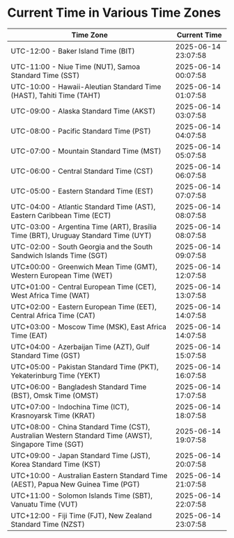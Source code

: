 # Current Time in Various Time Zones

| Time Zone | Current Time |
|-----------|--------------|
| UTC-12:00 - Baker Island Time (BIT) | 2025-06-14 23:07:58 |
| UTC-11:00 - Niue Time (NUT), Samoa Standard Time (SST) | 2025-06-14 00:07:58 |
| UTC-10:00 - Hawaii-Aleutian Standard Time (HAST), Tahiti Time (TAHT) | 2025-06-14 01:07:58 |
| UTC-09:00 - Alaska Standard Time (AKST) | 2025-06-14 03:07:58 |
| UTC-08:00 - Pacific Standard Time (PST) | 2025-06-14 04:07:58 |
| UTC-07:00 - Mountain Standard Time (MST) | 2025-06-14 05:07:58 |
| UTC-06:00 - Central Standard Time (CST) | 2025-06-14 06:07:58 |
| UTC-05:00 - Eastern Standard Time (EST) | 2025-06-14 07:07:58 |
| UTC-04:00 - Atlantic Standard Time (AST), Eastern Caribbean Time (ECT) | 2025-06-14 08:07:58 |
| UTC-03:00 - Argentina Time (ART), Brasília Time (BRT), Uruguay Standard Time (UYT) | 2025-06-14 08:07:58 |
| UTC-02:00 - South Georgia and the South Sandwich Islands Time (SGT) | 2025-06-14 09:07:58 |
| UTC±00:00 - Greenwich Mean Time (GMT), Western European Time (WET) | 2025-06-14 12:07:58 |
| UTC+01:00 - Central European Time (CET), West Africa Time (WAT) | 2025-06-14 13:07:58 |
| UTC+02:00 - Eastern European Time (EET), Central Africa Time (CAT) | 2025-06-14 14:07:58 |
| UTC+03:00 - Moscow Time (MSK), East Africa Time (EAT) | 2025-06-14 14:07:58 |
| UTC+04:00 - Azerbaijan Time (AZT), Gulf Standard Time (GST) | 2025-06-14 15:07:58 |
| UTC+05:00 - Pakistan Standard Time (PKT), Yekaterinburg Time (YEKT) | 2025-06-14 16:07:58 |
| UTC+06:00 - Bangladesh Standard Time (BST), Omsk Time (OMST) | 2025-06-14 17:07:58 |
| UTC+07:00 - Indochina Time (ICT), Krasnoyarsk Time (KRAT) | 2025-06-14 18:07:58 |
| UTC+08:00 - China Standard Time (CST), Australian Western Standard Time (AWST), Singapore Time (SGT) | 2025-06-14 19:07:58 |
| UTC+09:00 - Japan Standard Time (JST), Korea Standard Time (KST) | 2025-06-14 20:07:58 |
| UTC+10:00 - Australian Eastern Standard Time (AEST), Papua New Guinea Time (PGT) | 2025-06-14 21:07:58 |
| UTC+11:00 - Solomon Islands Time (SBT), Vanuatu Time (VUT) | 2025-06-14 22:07:58 |
| UTC+12:00 - Fiji Time (FJT), New Zealand Standard Time (NZST) | 2025-06-14 23:07:58 |
